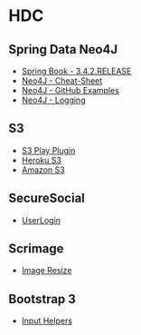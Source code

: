 HDC
===

Spring Data Neo4J
---
* [Spring Book - 3.4.2.RELEASE](http://docs.spring.io/spring-data/neo4j/docs/3.4.2.RELEASE/reference/html/)
* [Neo4J - Cheat-Sheet](http://docs.neo4j.org/spring/SpringDataNeo4j_DeveloperNotes.pdf)
* [Neo4J - GitHub Examples](https://github.com/spring-projects/spring-data-neo4j)
* [Neo4J - Logging](http://stackoverflow.com/questions/8958583/is-there-a-way-to-log-queries-on-neo4j-like-hibernate)

S3
---
* [S3 Play Plugin](https://github.com/Rhinofly/play-s3)
* [Heroku S3](https://devcenter.heroku.com/articles/s3)
* [Amazon S3](http://aws.amazon.com/s3/)

SecureSocial
---
* [UserLogin](http://www.securesocial.ws/)

Scrimage
---
* [Image Resize](https://github.com/sksamuel/scrimage)

Bootstrap 3
---
* [Input Helpers](http://adrianhurt.github.io/play-bootstrap/)
